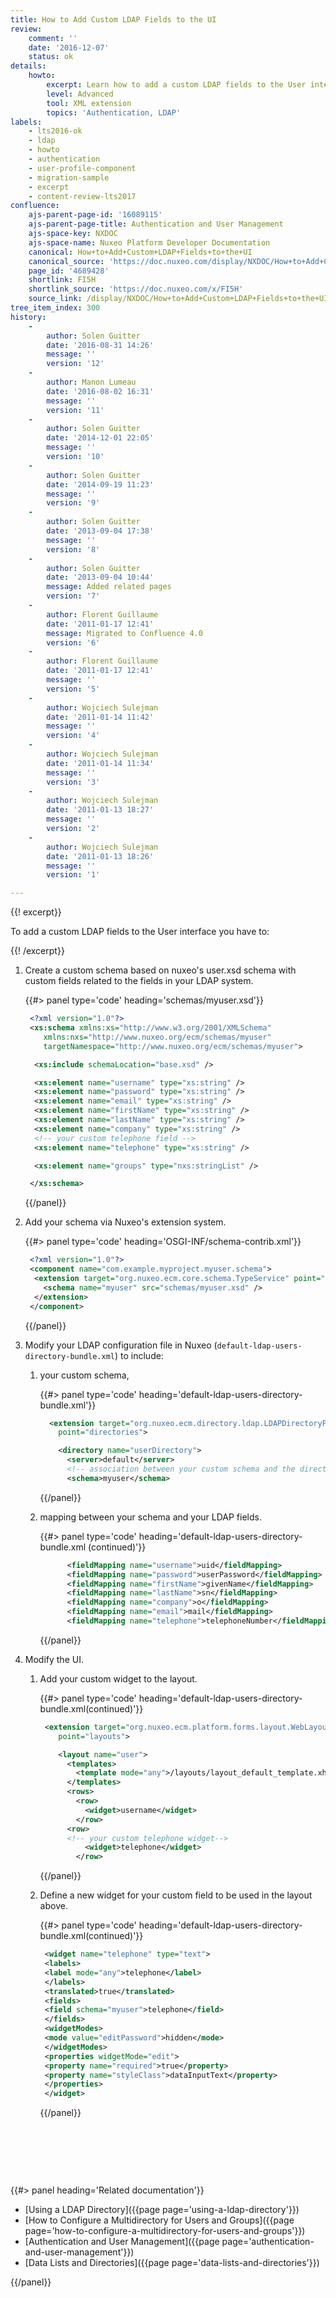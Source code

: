```yaml
---
title: How to Add Custom LDAP Fields to the UI
review:
    comment: ''
    date: '2016-12-07'
    status: ok
details:
    howto:
        excerpt: Learn how to add a custom LDAP fields to the User interface using XML extensions.
        level: Advanced
        tool: XML extension
        topics: 'Authentication, LDAP'
labels:
    - lts2016-ok
    - ldap
    - howto
    - authentication
    - user-profile-component
    - migration-sample
    - excerpt
    - content-review-lts2017
confluence:
    ajs-parent-page-id: '16089115'
    ajs-parent-page-title: Authentication and User Management
    ajs-space-key: NXDOC
    ajs-space-name: Nuxeo Platform Developer Documentation
    canonical: How+to+Add+Custom+LDAP+Fields+to+the+UI
    canonical_source: 'https://doc.nuxeo.com/display/NXDOC/How+to+Add+Custom+LDAP+Fields+to+the+UI'
    page_id: '4689428'
    shortlink: FI5H
    shortlink_source: 'https://doc.nuxeo.com/x/FI5H'
    source_link: /display/NXDOC/How+to+Add+Custom+LDAP+Fields+to+the+UI
tree_item_index: 300
history:
    -
        author: Solen Guitter
        date: '2016-08-31 14:26'
        message: ''
        version: '12'
    -
        author: Manon Lumeau
        date: '2016-08-02 16:31'
        message: ''
        version: '11'
    -
        author: Solen Guitter
        date: '2014-12-01 22:05'
        message: ''
        version: '10'
    -
        author: Solen Guitter
        date: '2014-09-19 11:23'
        message: ''
        version: '9'
    -
        author: Solen Guitter
        date: '2013-09-04 17:38'
        message: ''
        version: '8'
    -
        author: Solen Guitter
        date: '2013-09-04 10:44'
        message: Added related pages
        version: '7'
    -
        author: Florent Guillaume
        date: '2011-01-17 12:41'
        message: Migrated to Confluence 4.0
        version: '6'
    -
        author: Florent Guillaume
        date: '2011-01-17 12:41'
        message: ''
        version: '5'
    -
        author: Wojciech Sulejman
        date: '2011-01-14 11:42'
        message: ''
        version: '4'
    -
        author: Wojciech Sulejman
        date: '2011-01-14 11:34'
        message: ''
        version: '3'
    -
        author: Wojciech Sulejman
        date: '2011-01-13 18:27'
        message: ''
        version: '2'
    -
        author: Wojciech Sulejman
        date: '2011-01-13 18:26'
        message: ''
        version: '1'

---
```

{{! excerpt}}

To add a custom LDAP fields to the User interface you have to:

{{! /excerpt}}

1.  Create a custom schema based on nuxeo's user.xsd schema with custom fields related to the fields in your LDAP system.

    {{#> panel type='code' heading='schemas/myuser.xsd'}}

    ```xml
     <?xml version="1.0"?>
     <xs:schema xmlns:xs="http://www.w3.org/2001/XMLSchema"
        xmlns:nxs="http://www.nuxeo.org/ecm/schemas/myuser"
        targetNamespace="http://www.nuxeo.org/ecm/schemas/myuser">

      <xs:include schemaLocation="base.xsd" />

      <xs:element name="username" type="xs:string" />
      <xs:element name="password" type="xs:string" />
      <xs:element name="email" type="xs:string" />
      <xs:element name="firstName" type="xs:string" />
      <xs:element name="lastName" type="xs:string" />
      <xs:element name="company" type="xs:string" />
      <!-- your custom telephone field -->
      <xs:element name="telephone" type="xs:string" />

      <xs:element name="groups" type="nxs:stringList" />

     </xs:schema>

    ```

    {{/panel}}
2.  Add your schema via Nuxeo's extension system.

    {{#> panel type='code' heading='OSGI-INF/schema-contrib.xml'}}

    ```xml
     <?xml version="1.0"?>
     <component name="com.example.myproject.myuser.schema">
      <extension target="org.nuxeo.ecm.core.schema.TypeService" point="schema">
        <schema name="myuser" src="schemas/myuser.xsd" />
      </extension>
     </component>

    ```

    {{/panel}}
3.  Modify your LDAP configuration file in Nuxeo (`default-ldap-users-directory-bundle.xml`) to include:
    1.  your custom schema,

        {{#> panel type='code' heading='default-ldap-users-directory-bundle.xml'}}

        ```xml
          <extension target="org.nuxeo.ecm.directory.ldap.LDAPDirectoryFactory"
            point="directories">

            <directory name="userDirectory">
              <server>default</server>
              <!-- association between your custom schema and the directory -->
              <schema>myuser</schema>

        ```

        {{/panel}}
    2.  mapping between your schema and your LDAP fields.

        {{#> panel type='code' heading='default-ldap-users-directory-bundle.xml (continued)'}}

        ```xml
              <fieldMapping name="username">uid</fieldMapping>
              <fieldMapping name="password">userPassword</fieldMapping>
              <fieldMapping name="firstName">givenName</fieldMapping>
              <fieldMapping name="lastName">sn</fieldMapping>
              <fieldMapping name="company">o</fieldMapping>
              <fieldMapping name="email">mail</fieldMapping>
              <fieldMapping name="telephone">telephoneNumber</fieldMapping>

        ```

        {{/panel}}
4.  Modify the UI.
    1.  Add your custom widget to the layout.

        {{#> panel type='code' heading='default-ldap-users-directory-bundle.xml(continued)'}}

        ```xml
         <extension target="org.nuxeo.ecm.platform.forms.layout.WebLayoutManager"
            point="layouts">

            <layout name="user">
              <templates>
                <template mode="any">/layouts/layout_default_template.xhtml</template>
              </templates>
              <rows>
                <row>
                  <widget>username</widget>
                </row>
              <row>
              <!-- your custom telephone widget-->
                  <widget>telephone</widget>
                </row>

        ```

        {{/panel}}
    2.  Define a new widget for your custom field to be used in the layout above.

        {{#> panel type='code' heading='default-ldap-users-directory-bundle.xml(continued)'}}

        ```xml
         <widget name="telephone" type="text">
         <labels>
         <label mode="any">telephone</label>
         </labels>
         <translated>true</translated>
         <fields>
         <field schema="myuser">telephone</field>
         </fields>
         <widgetModes>
         <mode value="editPassword">hidden</mode>
         </widgetModes>
         <properties widgetMode="edit">
         <property name="required">true</property>
         <property name="styleClass">dataInputText</property>
         </properties>
         </widget>

        ```

        {{/panel}}

        &nbsp;

        &nbsp;

&nbsp;

<div class="row" data-equalizer data-equalize-on="medium"><div class="column medium-6">{{#> panel heading='Related documentation'}}

- [Using a LDAP Directory]({{page page='using-a-ldap-directory'}})
- [How to Configure a Multidirectory for Users and Groups]({{page page='how-to-configure-a-multidirectory-for-users-and-groups'}})
- [Authentication and User Management]({{page page='authentication-and-user-management'}})
- [Data Lists and Directories]({{page page='data-lists-and-directories'}})

{{/panel}}</div><div class="column medium-6">

&nbsp;

</div></div>
